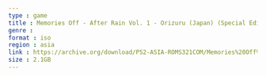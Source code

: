 ```yaml
---
type : game
title : Memories Off - After Rain Vol. 1 - Orizuru (Japan) (Special Edition)
genre : 
format : iso
region : asia
link : https://archive.org/download/PS2-ASIA-ROMS321COM/Memories%20Off%20-%20After%20Rain%20Vol.%201%20-%20Orizuru%20%28Japan%29%20%28Special%20Edition%29.7z
size : 2.1GB
---
```

